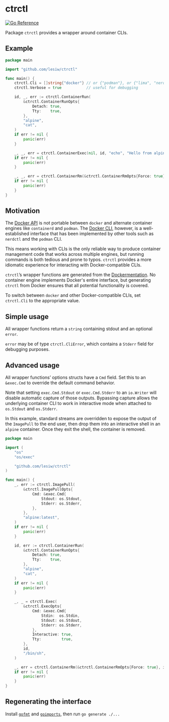 # ctrctl

[![Go Reference](https://pkg.go.dev/badge/github.com/lesiw/ctrctl.svg)](https://pkg.go.dev/github.com/lesiw/ctrctl)

Package `ctrctl` provides a wrapper around container CLIs.

## Example

```go
package main

import "github.com/lesiw/ctrctl"

func main() {
    ctrctl.Cli = []string{"docker"} // or {"podman"}, or {"lima", "nerdctl"}...
    ctrctl.Verbose = true           // useful for debugging

    id, _, err := ctrctl.ContainerRun(
        &ctrctl.ContainerRunOpts{
            Detach: true,
            Tty:    true,
        },
        "alpine",
        "cat",
    )
    if err != nil {
        panic(err)
    }

    _, _, err = ctrctl.ContainerExec(nil, id, "echo", "Hello from alpine!")
    if err != nil {
        panic(err)
    }

    _, _, err = ctrctl.ContainerRm(&ctrctl.ContainerRmOpts{Force: true}, id)
    if err != nil {
        panic(err)
    }
}
```

## Motivation

The [Docker API](https://docs.docker.com/engine/api/sdk/) is not portable
between `docker` and alternate container engines like `containerd` and `podman`.
The [Docker CLI](https://docs.docker.com/engine/reference/commandline/cli/),
however, is a well-established interface that has been implemented by other
tools such as `nerdctl` and the `podman` CLI.

This means working with CLIs is the only reliable way to produce container
management code that works across multiple engines, but running commands is both
tedious and prone to typos. `ctrctl` provides a more idiomatic experience for
interacting with Docker-compatible CLIs.

`ctrctl`’s wrapper functions are generated from the
[Dockermentation](https://github.com/docker/docs). No container engine
implements Docker's entire interface, but generating `ctrctl` from Docker
ensures that all potential functionality is covered.

To switch between `docker` and other Docker-compatible CLIs, set `ctrctl.Cli` to
the appropriate value.

## Simple usage

All wrapper functions return a `string` containing stdout and an optional
`error`.

`error` may be of type `ctrctl.CliError`, which contains a `Stderr` field for
debugging purposes.

## Advanced usage

All wrapper functions’ options structs have a `Cmd` field. Set this to an
`&exec.Cmd` to override the default command behavior.

Note that setting `exec.Cmd.Stdout` or `exec.Cmd.Stderr` to an `io.Writer` will
disable automatic capture of those outputs. Bypassing capture allows the
underlying container CLI to work in interactive mode when attached to
`os.Stdout` and `os.Stderr`.

In this example, standard streams are overridden to expose the output of the
`ImagePull` to the end user, then drop them into an interactive shell in an
`alpine` container. Once they exit the shell, the container is removed.

```go
package main

import (
    "os"
    "os/exec"

    "github.com/lesiw/ctrctl"
)

func main() {
    _, err := ctrctl.ImagePull(
        &ctrctl.ImagePullOpts{
            Cmd: &exec.Cmd{
                Stdout: os.Stdout,
                Stderr: os.Stderr,
            },
        },
        "alpine:latest",
    )
    if err != nil {
        panic(err)
    }

    id, err := ctrctl.ContainerRun(
        &ctrctl.ContainerRunOpts{
            Detach: true,
            Tty:    true,
        },
        "alpine",
        "cat",
    )
    if err != nil {
        panic(err)
    }

    _, _ = ctrctl.Exec(
        &ctrctl.ExecOpts{
            Cmd: &exec.Cmd{
                Stdin:  os.Stdin,
                Stdout: os.Stdout,
                Stderr: os.Stderr,
            },
            Interactive: true,
            Tty:         true,
        },
        id,
        "/bin/sh",
    )

    _, err = ctrctl.ContainerRm(&ctrctl.ContainerRmOpts{Force: true}, id)
    if err != nil {
        panic(err)
    }
}
```

## Regenerating the interface

Install [`gofmt`](https://pkg.go.dev/cmd/gofmt) and
[`goimports`](https://pkg.go.dev/golang.org/x/tools/cmd/goimports), then run `go
generate ./...`
